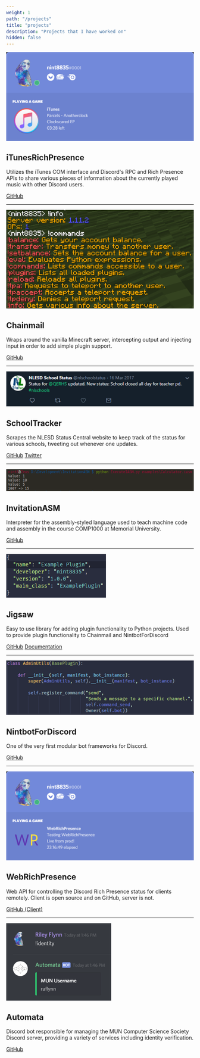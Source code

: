 ```yaml
---
weight: 1
path: "/projects"
title: "projects"
description: "Projects that I have worked on"
hidden: false
---
```


![iTunesRichPresence](/images/projects/iTunesRichPresence.png)

## iTunesRichPresence

Utilizes the iTunes COM interface and Discord's RPC and Rich Presence APIs to share various pieces of information about the currently played music with other Discord users.

[GitHub](https://github.com/nint8835/iTunesRichPresence)

---

![Chainmail](/images/projects/Chainmail.png)

## Chainmail

Wraps around the vanilla Minecraft server, intercepting output and injecting input in order to add simple plugin support.

[GitHub](https://github.com/Chainmail-Project/Chainmail)

---

![SchoolTracker](/images/projects/SchoolTracker.png)

## SchoolTracker

Scrapes the NLESD Status Central website to keep track of the status for various schools, tweeting out whenever one updates.

[GitHub](https://github.com/nint8835/SchoolTracker) [Twitter](https://twitter.com/nlschoolstatus)

---

![InvitationASM](/images/projects/InvitationASM.png)

## InvitationASM

Interpreter for the assembly-styled language used to teach machine code and assembly in the course COMP1000 at Memorial University.

[GitHub](https://github.com/nint8835/InvitationASM)

---

![Jigsaw](/images/projects/Jigsaw.png)

## Jigsaw

Easy to use library for adding plugin functionality to Python projects. Used to provide plugin functionality to Chainmail and NintbotForDiscord

[GitHub](https://github.com/nint8835/jigsaw) [Documentation](https://jigsaw.readthedocs.io/en/latest/)

---

![NintbotForDiscord](/images/projects/NintbotForDiscord.png)

## NintbotForDiscord

One of the very first modular bot frameworks for Discord.

[GitHub](https://github.com/nint8835/NintbotForDiscord)

---

![WebRichPresence](/images/projects/WebRichPresence.png)

## WebRichPresence

Web API for controlling the Discord Rich Presence status for clients remotely. Client is open source and on GitHub, server is not.

[GitHub (Client)](https://github.com/nint8835/WebRichPresence_Client)

---

![Automata](/images/projects/Automata.png)

## Automata

Discord bot responsible for managing the MUN Computer Science Society Discord server, providing a variety of services including identity verification.

[GitHub](https://github.com/MUNComputerScienceSociety/Automata)
